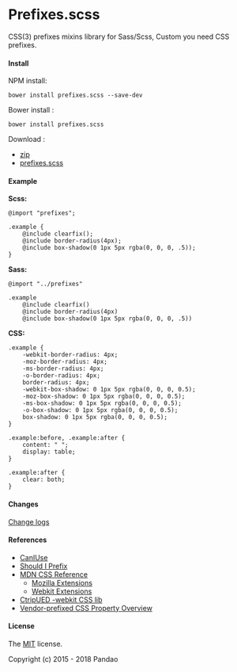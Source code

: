 # Prefixes.scss

CSS(3) prefixes mixins library for Sass/Scss, Custom you need CSS prefixes.

#### Install

NPM install:

    bower install prefixes.scss --save-dev

Bower install :

	bower install prefixes.scss

Download : 

- [zip](https://github.com/pandao/prefixes.scss/archive/master.zip)
- [prefixes.scss](https://raw.githubusercontent.com/pandao/prefixes.scss/master/dist/prefixes.scss)

#### Example

**Scss:**

    @import "prefixes";
    
    .example {
        @include clearfix();
        @include border-radius(4px);
        @include box-shadow(0 1px 5px rgba(0, 0, 0, .5));
    }

**Sass:**

    @import "../prefixes"

    .example
        @include clearfix()
        @include border-radius(4px)
        @include box-shadow(0 1px 5px rgba(0, 0, 0, .5))

**CSS:**

    .example {
        -webkit-border-radius: 4px;
        -moz-border-radius: 4px;
        -ms-border-radius: 4px;
        -o-border-radius: 4px;
        border-radius: 4px;
        -webkit-box-shadow: 0 1px 5px rgba(0, 0, 0, 0.5);
        -moz-box-shadow: 0 1px 5px rgba(0, 0, 0, 0.5);
        -ms-box-shadow: 0 1px 5px rgba(0, 0, 0, 0.5);
        -o-box-shadow: 0 1px 5px rgba(0, 0, 0, 0.5);
        box-shadow: 0 1px 5px rgba(0, 0, 0, 0.5); 
    }
    
    .example:before, .example:after {
        content: " ";
        display: table; 
    }
    
    .example:after {
        clear: both; 
    }
    
#### Changes

[Change logs](https://github.com/pandao/prefixes.scss/blob/master/CHANGE.md)

#### References

- [CanIUse](http://caniuse.com/ "CanIUse")
- [Should I Prefix](http://shouldiprefix.com/ "Should I Prefix")
- [MDN CSS Reference](https://developer.mozilla.org/en-US/docs/Web/CSS/Reference "MDN CSS Reference")
    - [Mozilla Extensions](https://developer.mozilla.org/en-US/docs/Web/CSS/Reference/Mozilla_Extensions "Mozilla Extensions")
    - [Webkit Extensions](https://developer.mozilla.org/en-US/docs/Web/CSS/Reference/Webkit_Extensions "Webkit Extensions")
- [CtripUED -webkit CSS lib](http://ued.ctrip.com/webkitcss/index.html "CtripUED -webkit CSS lib")
- [Vendor-prefixed CSS Property Overview](http://peter.sh/experiments/vendor-prefixed-css-property-overview/ "Vendor-prefixed CSS Property Overview")

#### License

The [MIT](https://github.com/pandao/prefixes.scss/blob/master/LICENSE) license.

Copyright (c) 2015 - 2018 Pandao
